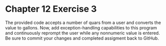 # Chapter 12 Exercise 3

The provided code accepts a number of quars from a user and converts the value to gallons. Now, add exception-handling capabilities to this program and continuously reprompt the user while any nonnumeric value is entered. Be sure to commit your changes and completed assigment back to GitHub. 
